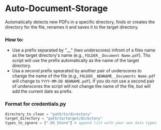# Auto-Document-Storage
Automatically detects new PDFs in a specific directory, finds or creates the directory for the file, renames it and saves it to the target directory.

### How to:
- Use a prefix separated by "__" (two underscores) infront of a files name as the target directory's name (e.g., ```FOLDER__Document Name.pdf```). Ths script will use the prefix automatically as the name of the target directory.
- Usa a second prefix spearated by another pair of underscores to change the name of the file (e.g., ```FOLDER__NEWNAME__Documents Name.pdf``` will change to ```YYYY-MM-DD NEWNAME.pdf```). If you do not use a second pair of underscores the script will not change the name of the file, but will add the current date as prefix.

### Format for credentials.py
```python
directory_to_clean = "path/to/directory"
target_directory = "path/to/target/directory"
types_to_ignore = [".DS_Store"] # append list with your own data types which should be ignored
```
